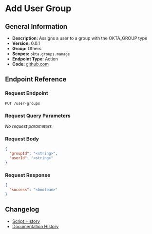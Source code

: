 <!-- BEGIN GENERATED CONTENT -->
# Add User Group

## General Information

- **Description:** Assigns a user to a group with the OKTA_GROUP type
- **Version:** 0.0.1
- **Group:** Others
- **Scopes:** `okta.groups.manage`
- **Endpoint Type:** Action
- **Code:** [github.com](https://github.com/NangoHQ/integration-templates/tree/main/integrations/okta/actions/add-user-group.ts)


## Endpoint Reference

### Request Endpoint

`PUT /user-groups`

### Request Query Parameters

_No request parameters_

### Request Body

```json
{
  "groupId": "<string>",
  "userId": "<string>"
}
```

### Request Response

```json
{
  "success": "<boolean>"
}
```

## Changelog

- [Script History](https://github.com/NangoHQ/integration-templates/commits/main/integrations/okta/actions/add-user-group.ts)
- [Documentation History](https://github.com/NangoHQ/integration-templates/commits/main/integrations/okta/actions/add-user-group.md)

<!-- END  GENERATED CONTENT -->

